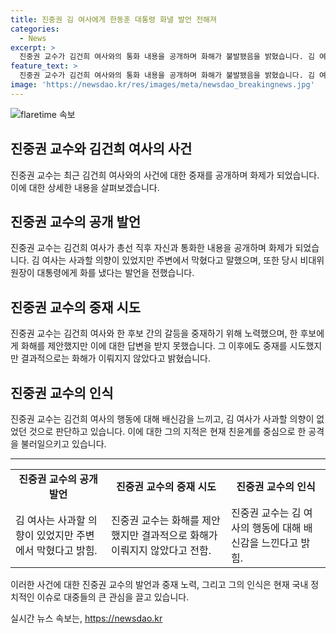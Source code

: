```yaml
---
title: 진중권 김 여사에게 한동훈 대통령 화낼 발언 전해져
categories:
  - News
excerpt: >
  진중권 교수가 김건희 여사와의 통화 내용을 공개하며 화해가 불발됐음을 밝혔습니다. 김 여사는 주변의 말로 사과 의사를 말렸고, 한동훈 당시 비대위원장이 대통령에게 화를 냈다는 발언을 했다고 전했습니다. 진 교수는 중재 노력했지만 화해가 이뤄지지 않았고, 현재 김 여사의 사과 의사가 없는 것으로 보이며 배신감을 느낀다고 토로했습니다.
feature_text: >
  진중권 교수가 김건희 여사와의 통화 내용을 공개하며 화해가 불발됐음을 밝혔습니다. 김 여사는 주변의 말로 사과 의사를 말렸고, 한동훈 당시 비대위원장이 대통령에게 화를 냈다는 발언을 했다고 전했습니다. 진 교수는 중재 노력했지만 화해가 이뤄지지 않았고, 현재 김 여사의 사과 의사가 없는 것으로 보이며 배신감을 느낀다고 토로했습니다.
image: 'https://newsdao.kr/res/images/meta/newsdao_breakingnews.jpg'
---
```


<p><img src="https://newsdao.kr/res/images/meta/newsdao_breakingnews.jpg" alt="flaretime 속보" /></p>

<h2 data-ke-size="size26">진중권 교수와 김건희 여사의 사건</h2>

<p data-ke-size="size16">진중권 교수는 최근 김건희 여사와의 사건에 대한 중재를 공개하며 화제가 되었습니다. 이에 대한 상세한 내용을 살펴보겠습니다.</p>

<h2 data-ke-size="size26">진중권 교수의 공개 발언</h2>

<p data-ke-size="size16">진중권 교수는 김건희 여사가 총선 직후 자신과 통화한 내용을 공개하며 화제가 되었습니다. 김 여사는 사과할 의향이 있었지만 주변에서 막혔다고 말했으며, 또한 당시 비대위원장이 대통령에게 화를 냈다는 발언을 전했습니다.</p>

<h2 data-ke-size="size26">진중권 교수의 중재 시도</h2>

<p data-ke-size="size16">진중권 교수는 김건희 여사와 한 후보 간의 갈등을 중재하기 위해 노력했으며, 한 후보에게 화해를 제안했지만 이에 대한 답변을 받지 못했습니다. 그 이후에도 중재를 시도했지만 결과적으로는 화해가 이뤄지지 않았다고 밝혔습니다.</p>

<h2 data-ke-size="size26">진중권 교수의 인식</h2>

<p data-ke-size="size16">진중권 교수는 김건희 여사의 행동에 대해 배신감을 느끼고, 김 여사가 사과할 의향이 없었던 것으로 판단하고 있습니다. 이에 대한 그의 지적은 현재 친윤계를 중심으로 한 공격을 불러일으키고 있습니다.</p>

<hr>

<table>
  <tr>
    <td style="text-align: center; height: 17px;"><b>진중권 교수의 공개 발언</b></td>
    <td style="text-align: center;"><b>진중권 교수의 중재 시도</b></td>
    <td style="text-align: center;"><b>진중권 교수의 인식</b></td>
  </tr>
  <tr>
    <td>김 여사는 사과할 의향이 있었지만 주변에서 막혔다고 밝힘.</td>
    <td>진중권 교수는 화해를 제안했지만 결과적으로 화해가 이뤄지지 않았다고 전함.</td>
    <td>진중권 교수는 김 여사의 행동에 대해 배신감을 느낀다고 밝힘.</td>
  </tr>
</table>

<p data-ke-size="size16">이러한 사건에 대한 진중권 교수의 발언과 중재 노력, 그리고 그의 인식은 현재 국내 정치적인 이슈로 대중들의 큰 관심을 끌고 있습니다.</p>
실시간 뉴스 속보는, <a href="https://newsdao.kr" rel="dofollow">https://newsdao.kr</a>


